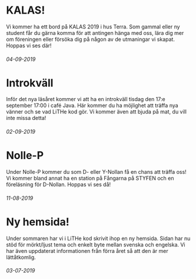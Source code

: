 <div class="post post-border">
	<h1>KALAS!</h1>
	<p>Vi kommer ha ett bord på KALAS 2019 i hus Terra. Som gammal eller ny student får du gärna komma för att antingen hänga med oss, lära dig mer om föreningen eller försöka dig på någon av de utmaningar vi skapat. Hoppas vi ses där!</p>
	<h6>04-09-2019</h6>
</div>
<div class="post post-border">
	<h1>Introkväll</h1>
	<p>Inför det nya läsåret kommer vi att ha en introkväll tisdag den 17:e september 17:00 i café Java. Här kommer du ha möjlighet att träffa nya vänner och se vad LiTHe kod gör. Vi kommer även att bjuda på mat, du vill inte missa detta!</p>
	<h6>02-09-2019</h6>
</div>
<div class="post post-border">
	<h1>Nolle-P</h1>
	<p>Under Nolle-P kommer du som D- eller Y-Nollan få en chans att träffa oss! Vi kommer bland annat ha en station på Fångarna på STYFEN och en föreläsning för D-Nollan. Hoppas vi ses då!</p>
	<h6>11-08-2019</h6>
</div>
<div class="post">
	<h1>Ny hemsida!</h1>
	<p>Under sommaren har vi i LiTHe kod skrivit ihop en ny hemsida. Sidan har nu stöd för mörkt/ljust tema och enkelt byte mellan svenska och engelska. Vi har även uppdaterat informationen från förra året så att den är mer lättåtkomlig.</p>
	<h6>03-07-2019</h6>
</div>
